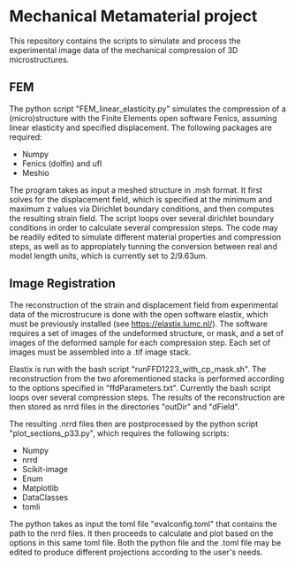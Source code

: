 # Mechanical Metamaterial project

This repository contains the scripts to simulate and process the experimental image data of the mechanical compression of 3D microstructures.

## FEM ## 

The python script "FEM_linear_elasticity.py" simulates the compression of a (micro)structure with the Finite Elements open software Fenics, assuming linear elasticity and specified displacement. The following packages are required:

- Numpy
- Fenics (dolfin) and ufl
- Meshio

The program takes as input a meshed structure in .msh format. It first solves for the displacement field, which is specified at the minimum and maximum z values via Dirichlet boundary conditions, and then computes the resulting strain field. The script loops over several dirichlet boundary conditions in order to calculate several compression steps. The code may be readily edited to simulate different material properties and compression steps, as well as to appropiately tunning the conversion between real and model length units, which is currently set to 2/9.63um.

## Image Registration ##

The reconstruction of the strain and displacement field from experimental data of the microstrucure is done with the open software elastix, which must be previously installed (see https://elastix.lumc.nl/). The software requires a set of images of the undeformed structure, or mask, and a set of images of the deformed sample for each compression step. Each set of images must be assembled into a .tif image stack.

Elastix is run with the bash script "runFFD1223_with_cp_mask.sh". The reconstruction from the two aforementioned stacks is performed according to the options specified in "ffdParameters.txt". Currently the bash script loops over several compression steps. The results of the reconstruction are then stored as nrrd files in the directories "outDir" and "dField".

The resulting .nrrd files then are postprocessed by the python script "plot_sections_p33.py", which requires the following scripts:

- Numpy
- nrrd
- Scikit-image
- Enum
- Matplotlib
- DataClasses
- tomli

The python takes as input the toml file "evalconfig.toml" that contains the path to the nrrd files. It then proceeds to calculate and plot based on the options in this same toml file. Both the python file and the .toml file may be edited to produce different projections according to the user's needs. 

